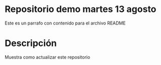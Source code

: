 # Repositorio demo martes 13 agosto
Este es un parrafo con contenido
para el archivo README


# Descripción

Muestra como actualizar este repositorio
